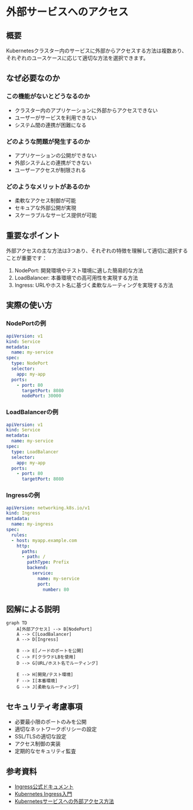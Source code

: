 # 外部サービスへのアクセス

## 概要
Kubernetesクラスター内のサービスに外部からアクセスする方法は複数あり、それぞれのユースケースに応じて適切な方法を選択できます。

## なぜ必要なのか

### この機能がないとどうなるのか
- クラスター内のアプリケーションに外部からアクセスできない
- ユーザーがサービスを利用できない
- システム間の連携が困難になる

### どのような問題が発生するのか
- アプリケーションの公開ができない
- 外部システムとの連携ができない
- ユーザーアクセスが制限される

### どのようなメリットがあるのか
- 柔軟なアクセス制御が可能
- セキュアな外部公開が実現
- スケーラブルなサービス提供が可能

## 重要なポイント

外部アクセスの主な方法は3つあり、それぞれの特徴を理解して適切に選択することが重要です：

1. NodePort: 開発環境やテスト環境に適した簡易的な方法
2. LoadBalancer: 本番環境での高可用性を実現する方法
3. Ingress: URLやホスト名に基づく柔軟なルーティングを実現する方法

## 実際の使い方

### NodePortの例
```yaml
apiVersion: v1
kind: Service
metadata:
  name: my-service
spec:
  type: NodePort
  selector:
    app: my-app
  ports:
    - port: 80
      targetPort: 8080
      nodePort: 30000
```

### LoadBalancerの例
```yaml
apiVersion: v1
kind: Service
metadata:
  name: my-service
spec:
  type: LoadBalancer
  selector:
    app: my-app
  ports:
    - port: 80
      targetPort: 8080
```

### Ingressの例
```yaml
apiVersion: networking.k8s.io/v1
kind: Ingress
metadata:
  name: my-ingress
spec:
  rules:
  - host: myapp.example.com
    http:
      paths:
      - path: /
        pathType: Prefix
        backend:
          service:
            name: my-service
            port:
              number: 80
```

## 図解による説明

```mermaid
graph TD
    A[外部アクセス] --> B[NodePort]
    A --> C[LoadBalancer]
    A --> D[Ingress]
    
    B --> E[ノードのポートを公開]
    C --> F[クラウドLBを使用]
    D --> G[URL/ホスト名でルーティング]
    
    E --> H[開発/テスト環境]
    F --> I[本番環境]
    G --> J[柔軟なルーティング]
```

## セキュリティ考慮事項

- 必要最小限のポートのみを公開
- 適切なネットワークポリシーの設定
- SSL/TLSの適切な設定
- アクセス制御の実装
- 定期的なセキュリティ監査

## 参考資料

- [Ingress公式ドキュメント](https://kubernetes.io/docs/concepts/services-networking/ingress/)
- [Kubernetes Ingress入門](https://thenewstack.io/kubernetes-ingress-for-beginners/)
- [Kubernetesサービスへの外部アクセス方法](https://www.youtube.com/watch?v=iBYTFpoXx24)
